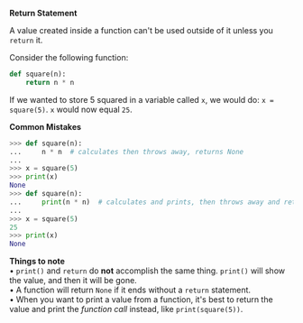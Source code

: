 **Return Statement**

A value created inside a function can't be used outside of it unless you `return` it.

Consider the following function:
```py
def square(n):
    return n * n
```
If we wanted to store 5 squared in a variable called `x`, we would do:
`x = square(5)`. `x` would now equal `25`.

**Common Mistakes**
```py
>>> def square(n):
...     n * n  # calculates then throws away, returns None
...
>>> x = square(5)
>>> print(x)
None
>>> def square(n):
...     print(n * n)  # calculates and prints, then throws away and returns None
...
>>> x = square(5)
25
>>> print(x)
None
```
**Things to note**  
• `print()` and `return` do **not** accomplish the same thing. `print()` will show the value, and then it will be gone.  
• A function will return `None` if it ends without a `return` statement.  
• When you want to print a value from a function, it's best to return the value and print the *function call* instead, like `print(square(5))`.  
